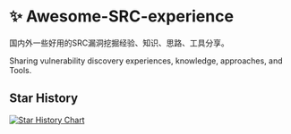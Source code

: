 # :sparkles: Awesome-SRC-experience

国内外一些好用的SRC漏洞挖掘经验、知识、思路、工具分享。

Sharing vulnerability discovery experiences, knowledge, approaches, and Tools.

## Star History

[![Star History Chart](https://api.star-history.com/svg?repos=owl234/Awesome-SRC-experience&type=Date)](https://star-history.com/#owl234/Awesome-SRC-experience&Date)
